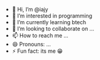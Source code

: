 - 👋 Hi, I’m @iajy
- 👀 I’m interested in programming
- 🌱 I’m currently learning btech
- 💞️ I’m looking to collaborate on ...
- 📫 How to reach me ...
- 😄 Pronouns: ...
- ⚡ Fun fact: its me 😁

<!---
iajy/iajy is a ✨ special ✨ repository because its `README.md` (this file) appears on your GitHub profile.
You can click the Preview link to take a look at your changes.
--->
